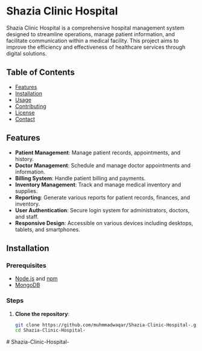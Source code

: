 # Shazia Clinic Hospital

Shazia Clinic Hospital is a comprehensive hospital management system designed to streamline operations, manage patient information, and facilitate communication within a medical facility. This project aims to improve the efficiency and effectiveness of healthcare services through digital solutions.

## Table of Contents
- [Features](#features)
- [Installation](#installation)
- [Usage](#usage)
- [Contributing](#contributing)
- [License](#license)
- [Contact](#contact)

## Features
- **Patient Management**: Manage patient records, appointments, and history.
- **Doctor Management**: Schedule and manage doctor appointments and information.
- **Billing System**: Handle patient billing and payments.
- **Inventory Management**: Track and manage medical inventory and supplies.
- **Reporting**: Generate various reports for patient records, finances, and inventory.
- **User Authentication**: Secure login system for administrators, doctors, and staff.
- **Responsive Design**: Accessible on various devices including desktops, tablets, and smartphones.

## Installation
### Prerequisites
- [Node.js](https://nodejs.org/) and [npm](https://www.npmjs.com/)
- [MongoDB](https://www.mongodb.com/)

### Steps
1. **Clone the repository**:
   ```sh
   git clone https://github.com/muhmmadwaqar/Shazia-Clinic-Hospital-.git
   cd Shazia-Clinic-Hospital-
﻿# Shazia-Clinic-Hospital-
